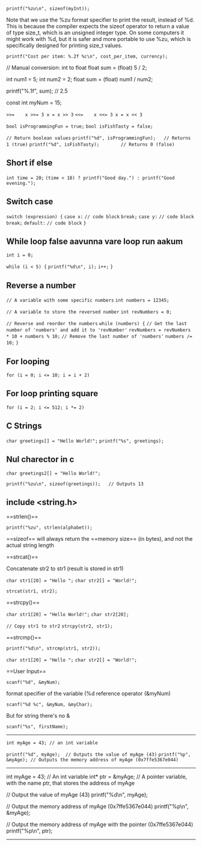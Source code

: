 
`printf("%zu\n", sizeof(myInt));`

Note that we use the %zu format specifier to print the result, instead of %d. This is because the compiler expects the sizeof operator to return a value of type size_t, which is an unsigned integer type. On some computers it might work with %d, but it is safer and more portable to use %zu, which is specifically designed for printing size_t values.

`printf("Cost per item: %.2f %c\n", cost_per_item, currency);`

// Manual conversion: int to float
float sum = (float) 5 / 2;



int num1 = 5;
int num2 = 2;
float sum = (float) num1 / num2;

printf("%.1f", sum); // 2.5


const int myNum = 15;

`>>=	x >>= 3	x = x >> 3`	
`<<=	x <<= 3	x = x << 3`


`bool isProgrammingFun = true;`
`bool isFishTasty = false;`

`// Return boolean values`
`printf("%d", isProgrammingFun);   // Returns 1 (true)`
`printf("%d", isFishTasty);        // Returns 0 (false)`

## Short if else

`int time = 20;`
`(time < 18) ? printf("Good day.") : printf("Good evening.");`

## Switch case

`switch (expression) {`
  `case x:`
    `// code block`
    `break;`
  `case y:`
    `// code block`
    `break;`
  `default:`
    `// code block`
`}`


## While loop false aavunna vare loop run aakum

`int i = 0;`

`while (i < 5) {`
  `printf("%d\n", i);`
  `i++;`
`}`


## Reverse a number 

`// A variable with some specific numbers`
`int numbers = 12345;`

`// A variable to store the reversed number`
`int revNumbers = 0;`

`// Reverse and reorder the numbers`
`while (numbers) {`
  `// Get the last number of 'numbers' and add it to 'revNumber'`
  `revNumbers = revNumbers * 10 + numbers % 10;`
  `// Remove the last number of 'numbers'`
  `numbers /= 10;`
`}`


## For looping 

`for (i = 0; i <= 10; i = i + 2)`

## For loop printing square 

`for (i = 2; i <= 512; i *= 2)`

## C Strings

`char greetings[] = "Hello World!";`
`printf("%s", greetings);`


## Nul charector in c

`char greetings2[] = "Hello World!";`

`printf("%zu\n", sizeof(greetings));   // Outputs 13`

## include <string.h>

==strlen()==

`printf("%zu", strlen(alphabet));`

==sizeof== will always return the ==memory size== (in bytes), and not the actual string length

==strcat()==

Concatenate str2 to str1 (result is stored in str1)

`char str1[20] = "Hello ";`
`char str2[] = "World!";`

`strcat(str1, str2);`

==strcpy()==

`char str1[20] = "Hello World!";`
`char str2[20];`

`// Copy str1 to str2`
`strcpy(str2, str1);`

==strcmp()==

`printf("%d\n", strcmp(str1, str2));` 

`char str1[20] = "Hello ";`
`char str2[] = "World!";`

==User Input==

`scanf("%d", &myNum);`

format specifier of the variable (%d
reference operator (&myNum)

`scanf("%d %c", &myNum, &myChar);`

But for string there's no & 

`scanf("%s", firstName);`

---

`int myAge = 43; // an int variable`

`printf("%d", myAge);  // Outputs the value of myAge (43)`
`printf("%p", &myAge); // Outputs the memory address of myAge (0x7ffe5367e044)`


---

int myAge = 43;     // An int variable
int* ptr = &myAge;  // A pointer variable, with the name ptr, that stores the address of myAge

// Output the value of myAge (43)
printf("%d\n", myAge);

// Output the memory address of myAge (0x7ffe5367e044)
printf("%p\n", &myAge);

// Output the memory address of myAge with the pointer (0x7ffe5367e044)
printf("%p\n", ptr);

---